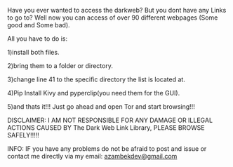 Have you ever wanted to access the darkweb? But you dont have any Links to go to? 
Well now you can access of over 90 different webpages (Some good and Some bad).

All you have to do is:

1)install both files.

2)bring them to a folder or directory.

3)change line 41 to the specific directory the list is located at.

4)Pip Install Kivy and pyperclip(you need them for the GUI).

5)and thats it!!! Just go ahead and open Tor and start browsing!!!


  DISCLAIMER: I AM NOT RESPONSIBLE FOR ANY DAMAGE OR ILLEGAL ACTIONS CAUSED BY The Dark Web Link Library, PLEASE BROWSE SAFELY!!!!!

INFO: IF you have any problems do not be afraid to post and issue or contact me directly via my email: azambekdev@gmail.com
